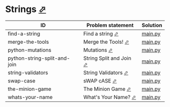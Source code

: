 # Strings [⬀](https://www.hackerrank.com/domains/python/pystrings)




| ID                           | Problem statement                                                                             | Solution                                        |
|------------------------------|-----------------------------------------------------------------------------------------------|-------------------------------------------------|
| find-a-string                | Find a string [⬀](https://www.hackerrank.com/challenges/find-a-string)                        | [main.py](find-a-string/main.py)                |
| merge-the-tools              | Merge the Tools! [⬀](https://www.hackerrank.com/challenges/merge-the-tools)                   | [main.py](merge-the-tools/main.py)              |
| python-mutations             | Mutations [⬀](https://www.hackerrank.com/challenges/python-mutations)                         | [main.py](python-mutations/main.py)             |
| python-string-split-and-join | String Split and Join [⬀](https://www.hackerrank.com/challenges/python-string-split-and-join) | [main.py](python-string-split-and-join/main.py) |
| string-validators            | String Validators [⬀](https://www.hackerrank.com/challenges/string-validators)                | [main.py](string-validators/main.py)            |
| swap-case                    | sWAP cASE [⬀](https://www.hackerrank.com/challenges/swap-case)                                | [main.py](swap-case/main.py)                    |
| the-minion-game              | The Minion Game [⬀](https://www.hackerrank.com/challenges/the-minion-game)                    | [main.py](the-minion-game/main.py)              |
| whats-your-name              | What's Your Name? [⬀](https://www.hackerrank.com/challenges/whats-your-name)                  | [main.py](whats-your-name/main.py)              |

